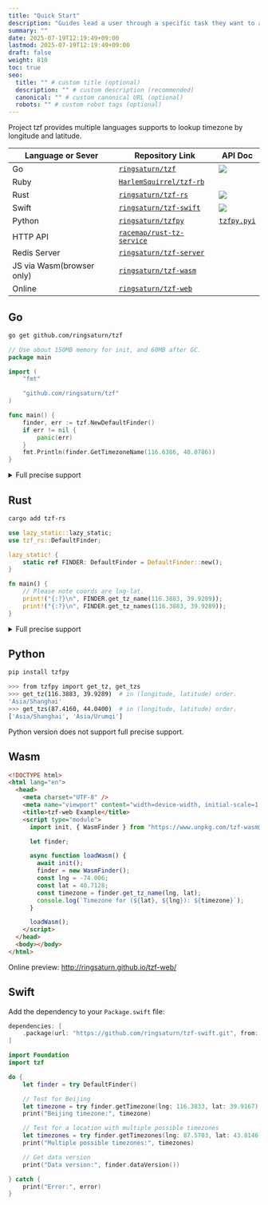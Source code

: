 ```yaml
---
title: "Quick Start"
description: "Guides lead a user through a specific task they want to accomplish, often with a sequence of steps."
summary: ""
date: 2025-07-19T12:19:49+09:00
lastmod: 2025-07-19T12:19:49+09:00
draft: false
weight: 810
toc: true
seo:
  title: "" # custom title (optional)
  description: "" # custom description (recommended)
  canonical: "" # custom canonical URL (optional)
  robots: "" # custom robot tags (optional)
---
```


Project tzf provides multiple languages supports to lookup timezone by longitude and latitude.

| Language or Sever         | Repository Link                                                         | API Doc                                                                                                     |
| ------------------------- | ----------------------------------------------------------------------- | ----------------------------------------------------------------------------------------------------------- |
| Go                        | [`ringsaturn/tzf`](https://github.com/ringsaturn/tzf)                   | [![](https://pkg.go.dev/badge/github.com/ringsaturn/tzf.svg)](https://pkg.go.dev/github.com/ringsaturn/tzf) |
| Ruby                      | [`HarlemSquirrel/tzf-rb`](https://github.com/HarlemSquirrel/tzf-rb)     |                                                                                                             |
| Rust                      | [`ringsaturn/tzf-rs`](https://github.com/ringsaturn/tzf-rs)             | [![](https://docs.rs/tzf-rs/badge.svg)](https://docs.rs/tzf-rs)                                             |
| Swift                     | [`ringsaturn/tzf-swift`](https://github.com/ringsaturn/tzf-swift)       | [![][sift_doc_badge]][swift_doc_url]                                                                        |
| Python                    | [`ringsaturn/tzfpy`](https://github.com/ringsaturn/tzfpy)               | [`tzfpy.pyi`](https://github.com/ringsaturn/tzfpy/blob/main/tzfpy.pyi)                                      |
| HTTP API                  | [`racemap/rust-tz-service`](https://github.com/racemap/rust-tz-service) |                                                                                                             |
| Redis Server              | [`ringsaturn/tzf-server`](https://github.com/ringsaturn/tzf-server)     |                                                                                                             |
| JS via Wasm(browser only) | [`ringsaturn/tzf-wasm`](https://github.com/ringsaturn/tzf-wasm)         |                                                                                                             |
| Online                    | [`ringsaturn/tzf-web`](https://github.com/ringsaturn/tzf-web)           |                                                                                                             |

[swift_doc_url]: https://swiftpackageindex.com/ringsaturn/tzf-swift
[sift_doc_badge]: https://img.shields.io/endpoint?url=https%3A%2F%2Fswiftpackageindex.com%2Fapi%2Fpackages%2Fringsaturn%2Ftzf-swift%2Fbadge%3Ftype%3Dswift-versions

## Go

```bash
go get github.com/ringsaturn/tzf
```

```go
// Use about 150MB memory for init, and 60MB after GC.
package main

import (
	"fmt"

	"github.com/ringsaturn/tzf"
)

func main() {
	finder, err := tzf.NewDefaultFinder()
	if err != nil {
		panic(err)
	}
	fmt.Println(finder.GetTimezoneName(116.6386, 40.0786))
}
```

<details>
<summary>Full precise support</summary>

```go
// Use about 900MB memory for init, and 660MB after GC.
package main

import (
	"fmt"

	"github.com/ringsaturn/tzf"
	tzfrel "github.com/ringsaturn/tzf-rel"
	pb "github.com/ringsaturn/tzf/gen/go/tzf/v1"
	"google.golang.org/protobuf/proto"
)

func main() {
	input := &pb.Timezones{}

	// Full data, about 83.5MB
	dataFile := tzfrel.FullData

	if err := proto.Unmarshal(dataFile, input); err != nil {
		panic(err)
	}
	finder, _ := tzf.NewFinderFromPB(input)
	fmt.Println(finder.GetTimezoneName(116.6386, 40.0786))
}
```

</details>

## Rust

```bash
cargo add tzf-rs
```

```rust
use lazy_static::lazy_static;
use tzf_rs::DefaultFinder;

lazy_static! {
    static ref FINDER: DefaultFinder = DefaultFinder::new();
}

fn main() {
    // Please note coords are lng-lat.
    print!("{:?}\n", FINDER.get_tz_name(116.3883, 39.9289));
    print!("{:?}\n", FINDER.get_tz_names(116.3883, 39.9289));
}
```

<details>
<summary>Full precise support</summary>

By default, tzf-rs uses a simplified shape data. If you need 100% accurate
lookup, you can use the following code to setup.

1. Download
   [full data set](https://github.com/ringsaturn/tzf-rel/blob/main/combined-with-oceans.bin),
   about 90MB.
2. Use the following code to setup.

```rust
use tzf_rs::Finder;
use tzf_rs::gen::tzf::v1::Timezones;

pub fn load_full() -> Vec<u8> {
    include_bytes!("./combined-with-oceans.bin").to_vec()
}

fn main() {
    println!("Hello, world!");
    let file_bytes: Vec<u8> = load_full();

    let finder = Finder::from_pb(Timezones::try_from(file_bytes).unwrap_or_default());
    let tz_name = finder.get_tz_name(139.767125, 35.681236);
    println!("tz_name: {}", tz_name);
}
```

A full example can be found
[here](https://github.com/ringsaturn/tzf-rs/pull/170).

</details>

## Python

```bash
pip install tzfpy
```

```bash
>>> from tzfpy import get_tz, get_tzs
>>> get_tz(116.3883, 39.9289)  # in (longitude, latitude) order.
'Asia/Shanghai'
>>> get_tzs(87.4160, 44.0400)  # in (longitude, latitude) order.
['Asia/Shanghai', 'Asia/Urumqi']
```

Python version does not support full precise support.

## Wasm

```html
<!DOCTYPE html>
<html lang="en">
  <head>
    <meta charset="UTF-8" />
    <meta name="viewport" content="width=device-width, initial-scale=1.0" />
    <title>tzf-web Example</title>
    <script type="module">
      import init, { WasmFinder } from "https://www.unpkg.com/tzf-wasm@v0.1.4/tzf_wasm.js";

      let finder;

      async function loadWasm() {
        await init();
        finder = new WasmFinder();
        const lng = -74.006;
        const lat = 40.7128;
        const timezone = finder.get_tz_name(lng, lat);
        console.log(`Timezone for (${lat}, ${lng}): ${timezone}`);
      }

      loadWasm();
    </script>
  </head>
  <body></body>
</html>
```

Online preview: <http://ringsaturn.github.io/tzf-web/>

## Swift

Add the dependency to your `Package.swift` file:

```swift
dependencies: [
    .package(url: "https://github.com/ringsaturn/tzf-swift.git", from: "{latest_version}")
]
```

```swift
import Foundation
import tzf

do {
    let finder = try DefaultFinder()

    // Test for Beijing
    let timezone = try finder.getTimezone(lng: 116.3833, lat: 39.9167)
    print("Beijing timezone:", timezone)

    // Test for a location with multiple possible timezones
    let timezones = try finder.getTimezones(lng: 87.5703, lat: 43.8146)
    print("Multiple possible timezones:", timezones)

    // Get data version
    print("Data version:", finder.dataVersion())

} catch {
    print("Error:", error)
}
```
